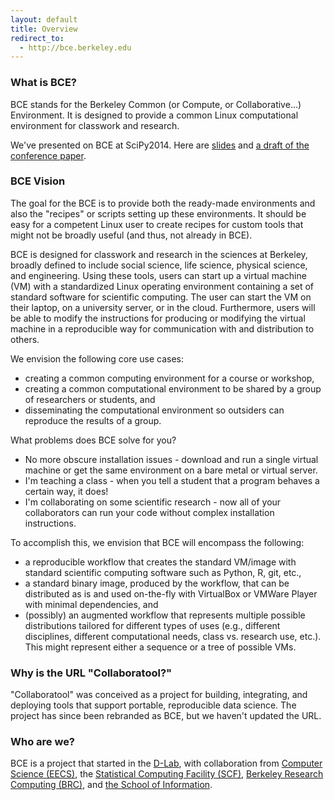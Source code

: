 ```yaml
---
layout: default
title: Overview
redirect_to:
  - http://bce.berkeley.edu
---
```

### What is BCE?

BCE stands for the Berkeley Common (or Compute, or Collaborative...) Environment.
It is designed to provide a common Linux computational environment for classwork
and research.

We've presented on BCE at SciPy2014. Here are
[slides](https://berkeley.box.com/s/m80jxh3fabbvu93otreh) and [a draft of the
conference paper](https://berkeley.box.com/s/w424gdjot3tgksidyyfl).

### BCE Vision

The goal for the BCE is to provide both the ready-made environments and also
the "recipes" or scripts setting up these environments. It should be easy for a
competent Linux user to create recipes for custom tools that might not be
broadly useful (and thus, not already in BCE).

BCE is designed for classwork and research in the sciences at Berkeley, broadly defined to
include social science, life science, physical science, and engineering. Using
these tools, users can start up a virtual machine (VM) with a standardized Linux
operating environment containing a set of standard software for scientific
computing. The user can start the VM on their laptop, on a university server, or
in the cloud. Furthermore, users will be able to modify the instructions for
producing or modifying the virtual machine in a reproducible way for
communication with and distribution to others.

We envision the following core use cases:

  - creating a common computing environment for a course or workshop,
  - creating a common computational environment to be shared by a group of researchers or students, and
  - disseminating the computational environment so outsiders can reproduce the results of a group.

What problems does BCE solve for you?

 - No more obscure installation issues - download and run a single virtual
   machine or get the same environment on a bare metal or virtual server.
 - I'm teaching a class - when you tell a student that a program behaves a
   certain way, it does!
 - I'm collaborating on some scientific research - now all of your collaborators
   can run your code without complex installation instructions.

To accomplish this, we envision that BCE will encompass the following:

 - a reproducible workflow that creates the standard VM/image
   with standard scientific computing software such as Python, R, git, etc.,
 - a standard binary image, produced by the workflow, that can be distributed as is and
   used on-the-fly with VirtualBox or VMWare Player with minimal dependencies, and
 - (possibly) an augmented workflow that represents multiple possible distributions tailored
   for different types of uses (e.g., different disciplines, different
   computational needs, class vs. research use, etc.). This might
   represent either a sequence or a tree of possible VMs.

### Why is the URL "Collaboratool?"

"Collaboratool" was conceived as a project for building, integrating, and
deploying tools that support portable, reproducible data science. The project
has since been rebranded as BCE, but we haven't updated the URL.

### Who are we?

BCE is a project that started in the
[D-Lab](http://dlab.berkeley.edu), with collaboration from [Computer Science
(EECS)](http://www.eecs.berkeley.edu), the [Statistical Computing Facility
(SCF)](http://statistics.berkeley.edu/computing), [Berkeley Research Computing
(BRC)](http://research-it.berkeley.edu/brc), and [the
School of Information](http://ischool.berkeley.edu).

